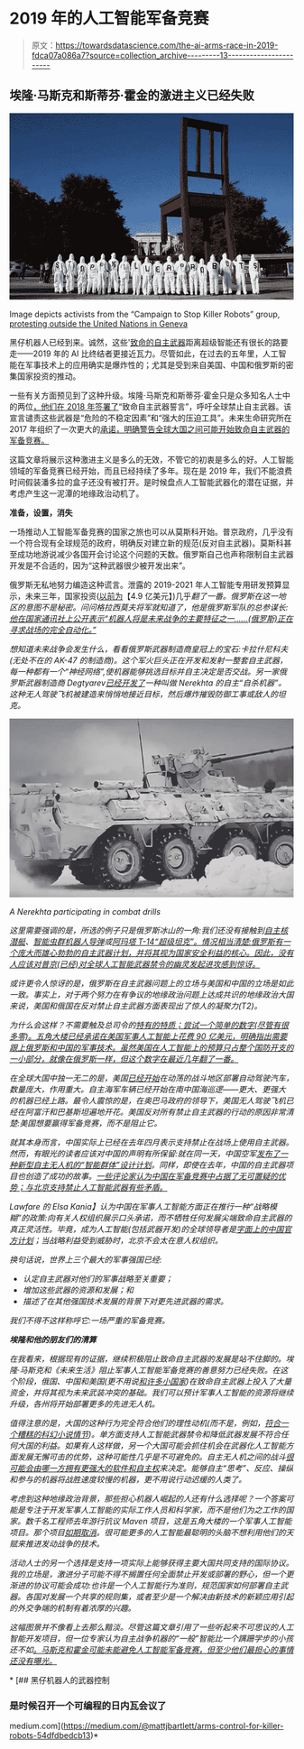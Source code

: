 # 2019 年的人工智能军备竞赛

> 原文：<https://towardsdatascience.com/the-ai-arms-race-in-2019-fdca07a086a7?source=collection_archive---------13----------------------->

## 埃隆·马斯克和斯蒂芬·霍金的激进主义已经失败

![](img/794bf5c818f1d2ef03c3199423de35ae.png)

Image depicts activists from the “Campaign to Stop Killer Robots” group, [protesting outside the United Nations in Geneva](https://www.politico.eu/article/killer-robots-us-russia-block-formal-talks-on-whether-to-ban/)

黑仔机器人已经到来。诚然，这些'[致命的自主武器](https://news.cnrs.fr/opinions/a-guide-to-lethal-autonomous-weapons-systems)距离超级智能还有很长的路要走——2019 年的 AI 比终结者更接近瓦力。尽管如此，在过去的五年里，人工智能在军事技术上的应用确实是爆炸性的；尤其是受到来自美国、中国和俄罗斯的密集国家投资的推动。

一些有关方面预见到了这种升级。埃隆·马斯克和斯蒂芬·霍金只是众多知名人士中的两位[，他们在 2018 年签署了](https://www.theguardian.com/science/2018/jul/18/thousands-of-scientists-pledge-not-to-help-build-killer-ai-robots)“致命自主武器誓言”，呼吁全球禁止自主武器。该宣言谴责这些武器是“危险的不稳定因素”和“强大的压迫工具”。未来生命研究所在 2017 年组织了一次更大的[承诺，明确警告全球大国之间可能开始致命自主武器的军备竞赛。](https://futureoflife.org/lethal-autonomous-weapons-pledge/)

这篇文章将展示这种激进主义是多么的无效，不管它的初衷是多么的好。人工智能领域的军备竞赛已经开始，而且已经持续了多年。现在是 2019 年，我们不能浪费时间假装潘多拉的盒子还没有被打开。是时候盘点人工智能武器化的潜在证据，并考虑产生这一泥潭的地缘政治动机了。

**准备，设置，消失**

一场推动人工智能军备竞赛的国家之旅也可以从莫斯科开始。普京政府，几乎没有一个符合现有全球规范的政府，明确反对建立新的规范(反对自主武器)。莫斯科甚至成功地游说减少各国开会讨论这个问题的天数。俄罗斯自己也声称限制自主武器开发是不合适的，因为“这种武器很少被开发出来”。

俄罗斯无私地努力编造这种谎言。泄露的 2019-2021 年人工智能专用研发预算显示，未来三年，国家投资([以前为](https://www.defenseone.com/technology/2019/01/russia-expect-national-ai-roadmap-midyear/154015/)【4.9 亿美元】)几乎*翻了一番。俄罗斯在这一地区的意图不是秘密。问问格拉西莫夫将军就知道了，他是俄罗斯军队的总参谋长:[他在国家通讯社上公开表示“机器人将是未来战争的主要特征之一……(俄罗斯)正在寻求战场的完全自动化。”](http://www.militarynews.ru/story.asp?rid=1&nid=476975)*

*想知道未来战争会发生什么，看看俄罗斯武器制造商皇冠上的宝石:卡拉什尼科夫(无处不在的 AK-47 的制造商)。这个军火巨头正在开发和发射一整套自主武器，每一种都有一个“神经网络”,使机器能够挑选目标并自主决定是否交战。另一家俄罗斯武器制造商 Degtyarev[已经开发了](https://www.forbes.com/sites/noelsharkey/2018/11/28/killer-robots-from-russia-without-love/)一种叫做 Nerekhta 的自主“自杀机器”。这种无人驾驶飞机被建造来悄悄地接近目标，然后爆炸摧毁防御工事或敌人的坦克。*

*![](img/18d0f73b1e381c419e9bc3201c61a4be.png)*

*A Nerekhta participating in combat drills*

*这里需要强调的是，所选的例子只是俄罗斯冰山的一角:我们还没有接触到[自主核潜艇](https://en.wikipedia.org/wiki/Status-6_Oceanic_Multipurpose_System)、[智能虫群机器人导弹](https://www.newsweek.com/drones-swarm-autonomous-russia-robots-609399)或[阿玛塔 T-14“超级坦克”。情况相当清楚:俄罗斯有一个庞大而雄心勃勃的自主武器计划，并将其视为国家安全利益的核心。因此，没有人应该对普京(已经)对全球人工智能武器禁令的幽灵发起进攻感到惊讶。](https://www.forbes.com/sites/noelsharkey/2018/11/28/killer-robots-from-russia-without-love/)*

*或许更令人惊讶的是，俄罗斯在自主武器问题上的立场与美国和中国的立场是如此一致。事实上，对于两个努力在有争议的地缘政治问题上达成共识的地缘政治大国来说，美国和俄国在反对禁止自主武器方面表现出了惊人的凝聚力(T2)。*

*为什么会这样？不需要触及总司令的[特有的特质；尝试一个简单的数字(尽管有很多零)。五角大楼已经承诺在美国军事人工智能上花费 90 亿美元，明确指出需要跟上俄罗斯和中国的军事技术。虽然美国在人工智能上的预算只占整个国防开支的一小部分，就像在俄罗斯一样，但这个数字在最近几年翻了一番。](https://www.npr.org/2018/07/17/629601233/trumps-helsinki-bow-to-putin-leaves-world-wondering-whats-up)*

*在全球大国中独一无二的是，美国[已经开始](https://www.bloomberg.com/news/articles/2018-05-18/the-u-s-army-is-turning-to-robot-soldiers)在动荡的战斗地区部署自动驾驶汽车，数量庞大，作用重大。自主海军车辆已经开始在南中国海巡逻——更大、更强大的机器已经上路。最令人震惊的是，在奥巴马政府的领导下，美国无人驾驶飞机已经在阿富汗和巴基斯坦遍地开花。美国反对所有禁止自主武器的行动的原因非常清楚:美国想要赢得军备竞赛，而不是阻止它。*

*就其本身而言，中国实际上已经在去年四月表示支持禁止在战场上使用自主武器。然而，有眼光的读者应该对中国的声明有所保留:就在同一天，中国空军[发布了一种新型自主无人机的“智能群体”设计计划](https://mp.weixin.qq.com/s/xfw3hZkCiPJa-gX3GExEcQ)。同样，即使在去年，中国的自主武器项目也创造了成功的故事。[一些评论家认为中国在军备竞赛中占据了无可置疑的优势；与北京支持禁止人工智能武器有些矛盾。](https://thediplomat.com/2018/08/the-trouble-with-chinas-edge-in-the-ai-arms-race/)*

*Lawfare 的 Elsa Kania】认为中国在军事人工智能方面正在推行一种“战略模糊”的政策:向有关人权组织展示口头承诺，而不牺牲任何发展尖端致命自主武器的真正灵活性。毕竟，成为人工智能(包括武器开发)的全球领导者是[字面上的中国官方计划](https://www.nytimes.com/2017/07/20/business/china-artificial-intelligence.html)；当战略利益受到威胁时，北京不会太在意人权组织。*

*换句话说，世界上三个最大的军事强国已经:*

*   *认定自主武器对他们的军事战略至关重要；*
*   *增加这些武器的资源和发展；和*
*   *描述了在其他强国技术发展的背景下对更先进武器的需求。*

*我们不得不这样称呼它:一场严重的军备竞赛。*

***埃隆和他的朋友们的清算***

*在我看来，根据现有的证据，继续积极阻止致命自主武器的发展是站不住脚的。埃隆·马斯克和《未来生活》阻止军事人工智能军备竞赛的善意努力已经失败。在这个阶段，俄国、中国和美国(更不用说[和许多小国家](https://www.timesofisrael.com/unmanned-subs-and-sniper-drones-israel-unveils-its-weapons-of-the-future/))在致命自主武器上投入了大量资金，并将其视为未来武装冲突的基础。我们可以预计军事人工智能的资源将继续升级，各州将开始部署更多的先进无人机。*

*值得注意的是，大国的这种行为完全符合他们的理性动机(而不是，例如，[符合一个糟糕的科幻小说情节](https://en.wikipedia.org/wiki/RoboCop#Plot))。单方面支持人工智能武器禁令和降低武器发展不符合任何大国的利益。如果有人这样做，另一个大国可能会抓住机会在武器化人工智能方面发展无懈可击的优势，这种可能性几乎是不可避免的。自主无人机之间的战斗[很可能会由哪一方拥有更强大的软件和自主权](https://www.researchgate.net/publication/256017649_The_Seabots_are_Coming_Here_Should_They_Be_Treated_as_'Vessels')来决定。能够自主“思考”、反应、操纵和参与的机器将战胜速度较慢的机器，更不用说行动迟缓的人类了。*

*考虑到这种地缘政治背景，那些担心机器人崛起的人还有什么选择呢？一个答案可能是专注于开发军事人工智能的实际工作人员和科学家，而不是他们为之工作的国家。数千名工程师去年游行抗议 Maven 项目，这是五角大楼的一个军事人工智能项目。那个项目[如期取消](https://www.wired.com/story/google-wont-renew-controversial-pentagon-ai-project/)。很可能更多的人工智能最聪明的头脑不想利用他们的天赋来推进发动战争的技术。*

*活动人士的另一个选择是支持一项实际上能够获得主要大国共同支持的国际协议。我的立场是，激进分子可能不得不搁置任何全面禁止开发或部署的野心，但一个更渐进的协议可能会成功:也许是一个人工智能行为准则，规范国家如何部署自主武器。各国对发展一个共享的规则集，或者至少是一个解决由新技术的新颖应用引起的外交争端的机制有着浓厚的兴趣。*

*这幅图景并不像看上去那么黯淡。尽管这篇文章引用了一些听起来不可思议的人工智能开发项目，但一位专家认为自主战争机器的“一般”智能比一个蹒跚学步的小孩还不如[。马斯克和霍金可能未能避免人工智能军备竞赛，但至少他们最担心的事情还没有曝光。](https://arxiv.org/pdf/1801.00631.pdf)*

*[](https://medium.com/@mattjbartlett/arms-control-for-killer-robots-54dfdbedcb13) [## 黑仔机器人的武器控制

### 是时候召开一个可编程的日内瓦会议了

medium.com](https://medium.com/@mattjbartlett/arms-control-for-killer-robots-54dfdbedcb13)*